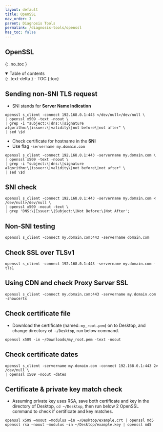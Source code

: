 ```yaml
---
layout: default    
title: OpenSSL
nav_order: 3
parent: Diagnosis Tools
permalink: /diagnosis-tools/openssl
has_toc: false
---
```


## OpenSSL
{: .no_toc } 

<details open markdown="block">
  <summary>
    Table of contents
  </summary>
  {: .text-delta }
- TOC
{:toc}
</details>


## Sending non-SNI TLS request 

* SNI stands for **Server Name Indication**

```
openssl s_client -connect 192.168.0.1:443 </dev/null>/dev/null \
| openssl x509 -text -noout \
| grep -i "subject:\|dns:\|signature algorithm:\|issuer:\|validity\|not before\|not after" \
| sed \$d
```

* Check certificate for hostname in the **SNI**
* Use flag `-servername my.domain.com` 

```
openssl s_client -connect 192.168.0.1:443 -servername my.domain.com \
| openssl x509 -text -noout \
| grep -i "subject:\|dns:\|signature algorithm:\|issuer:\|validity\|not before\|not after" \
| sed \$d
```

## SNI check 

```
openssl s_client -connect 192.168.0.1:443 -servername my.domain.com < /dev/null>/dev/null \
| openssl x509 -noout -text \
| grep 'DNS:\|Issuer:\|Subject:\|Not Before:\|Not After';
```

## Non-SNI testing

```
openssl s_client -connect my.domain.com:443 -servername domain.com
```

## Check SSL over TLSv1

```
openssl s_client -connect 192.168.0.1:443 -servername my.domain.com -tls1
```

## Using CDN and check Proxy Server SSL

```
openssl s_client -connect my.domain.com:443 -servername my.domain.com -showcerts
```

## Check certificate file

* Download the certificate (named: `my_root.pem`) on to Desktop, and change directory `cd ~/Desktop`, run below command. 

```
openssl x509 -in ~/Downloads/my_root.pem -text -noout
```

## Check certificate dates

```
openssl s_client -servername my.domain.com -connect 192.168.0.1:443 2> /dev/null \
| openssl x509 -noout -dates
```

## Certificate & private key match check

* Assuming private key uses RSA, save both certificate and key in the directory of Desktop, `cd ~/Desktop`, then run below 2 OpenSSL command to check if certificate and key matches. 

```
openssl x509 –noout –modulus –in ~/Desktop/example.crt | openssl md5
openssl rsa –noout –modulus –in ~/Desktop/example.key | openssl md5
```

